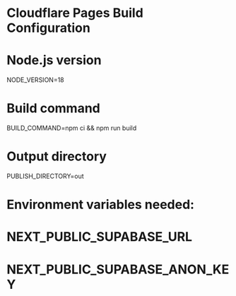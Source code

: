 # Cloudflare Pages Build Configuration

# Node.js version
NODE_VERSION=18

# Build command
BUILD_COMMAND=npm ci && npm run build

# Output directory  
PUBLISH_DIRECTORY=out

# Environment variables needed:
# NEXT_PUBLIC_SUPABASE_URL
# NEXT_PUBLIC_SUPABASE_ANON_KEY